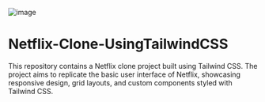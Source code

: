 ![image](https://github.com/thisabhay/Netflix-Clone-UsingTailwindCSS/assets/111756624/ead64436-e1b6-4b1c-b4aa-4f2f417eb16d)
# Netflix-Clone-UsingTailwindCSS
 This repository contains a Netflix clone project built using Tailwind CSS. The project aims to replicate the basic user interface of Netflix, showcasing responsive design, grid layouts, and custom components styled with Tailwind CSS.


